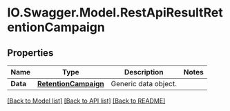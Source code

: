 # IO.Swagger.Model.RestApiResultRetentionCampaign
## Properties

Name | Type | Description | Notes
------------ | ------------- | ------------- | -------------
**Data** | [**RetentionCampaign**](RetentionCampaign.md) | Generic data object. | 

[[Back to Model list]](../README.md#documentation-for-models) [[Back to API list]](../README.md#documentation-for-api-endpoints) [[Back to README]](../README.md)

